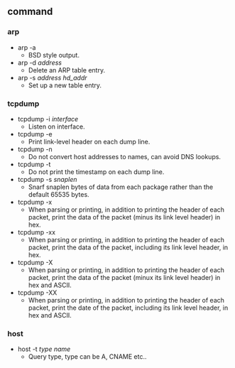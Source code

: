 ## command

### arp

* arp -a
    * BSD style output.
* arp -d *address*
    * Delete an ARP table entry.
* arp -s *address* *hd_addr*
    * Set up a new table entry.

### tcpdump

* tcpdump -i *interface*
    * Listen on interface.
* tcpdump -e
    * Print link-level header on each dump line.
* tcpdump -n
    * Do not convert host addresses to names, can avoid DNS lookups.
* tcpdump -t
    * Do not print the timestamp on each dump line.
* tcpdump -s *snaplen*
    * Snarf snaplen bytes of data from each package rather than the default 65535 bytes.
* tcpdump -x
    * When parsing or printing, in addition to printing the header of each packet, print the data of the packet (minus its link level header) in hex.
* tcpdump -xx
    * When parsing or printing, in addition to printing the header of each packet, print the data of the packet, including its link level header, in hex.
* tcpdump -X
    * When parsing or printing, in addition to printing the header of each packet, print the data of the packet (minux its link level header) in hex and ASCII.
* tcpdump -XX
    * When parsing or printing, in addition to printing the header of each packet, print the date of the packet, including its link level header, in hex and ASCII.

### host

* host -t *type* *name*
    * Query type, type can be A, CNAME etc..
